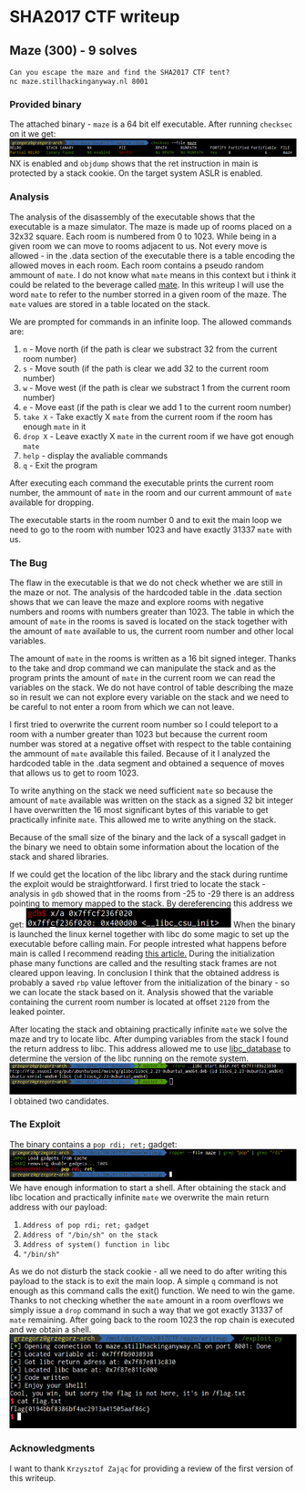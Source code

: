 # SHA2017 CTF writeup
## Maze (300) - 9 solves

```
Can you escape the maze and find the SHA2017 CTF tent?
nc maze.stillhackinganyway.nl 8001
```

### Provided binary
The attached binary - `maze` is a 64 bit elf executable. After running `checksec` on it we get:
![alttext](checksec.png "Checksec")
NX is enabled and `objdump` shows that the ret instruction in main is protected by a stack cookie. On the target system ASLR is enabled.

### Analysis
The analysis of the disassembly of the executable shows that the executable is a maze simulator. The maze is made up of rooms placed on a 32x32 square. Each room is numbered from 0 to 1023. While being in a given room we can move to rooms adjacent to us. Not every move is allowed - in the .data section of the executable there is a table encoding the allowed moves in each room. Each room contains a pseudo random ammount of `mate`. I do not know what `mate` means in this context but i think it could be related to the beverage called [mate](https%3A%2F%2Fen.wikipedia.org%2Fwiki%2FMate_%28beverage%29). In this writeup I will use the word `mate` to refer to the number storred in a given room of the maze. The `mate` values are stored in a table located on the stack.

We are prompted for commands in an infinite loop. The allowed commands are:
1. `n` - Move north (if the path is clear we substract 32 from the current room number)
2. `s` - Move south (if the path is clear we add 32 to the current room number)
3. `w` - Move west (if the path is clear we substract 1 from the current room number)
4. `e` - Move east (if the path is clear we add 1 to the current room number)
5. `take X` - Take exactly X `mate` from the current room if the room has enough `mate` in it
6. `drop X` - Leave exactly X `mate` in the current room if we have got enough `mate`
7. `help` - display the avaliable commands
8. `q` - Exit the program

After executing each command the executable prints the current room number, the ammount of `mate` in the room and our current ammount of `mate` available for dropping.

 The executable starts in the room number 0 and to exit the main loop we need to go to the room with number 1023 and have exactly 31337 `mate` with us.

 ### The Bug
The flaw in the executable is that we do not check whether we are still in the maze or not. The analysis of the hardcoded table in the .data section shows that we can leave the maze and explore rooms with negative numbers and rooms with numbers greater than 1023. The table in which the amount of `mate` in the rooms is saved is located on the stack together with the amount of `mate` available to us, the current room number and other local variables.

The amount of `mate` in the rooms is written as a 16 bit signed integer. Thanks to the take and drop command we can manipulate the stack and as the program prints the amount of `mate` in the current room we can read the variables on the stack. We do not have control of table describing the maze so in result we can not explore every variable on the stack and we need to be careful to not enter a room from which we can not leave.

I first tried to overwrite the current room number so I could teleport to a room with a number greater than 1023 but because the current room number was stored at a negative offset with respect to the table containing the ammount of `mate` available this failed. Because of it I analyzed the hardcoded table in the .data segment and obtained a sequence of moves that allows us to get to room 1023.

To write anything on the stack we need sufficient `mate` so because the amount of `mate` available was written on the stack as a signed 32 bit integer I have overwritten the 16 most significant bytes of this variable to get practically infinite `mate`. This allowed me to write anything on the stack.

Because of the small size of the binary and the lack of a syscall gadget in the binary we need to obtain some information about the location of the stack and shared libraries.

If we could get the location of the libc library and the stack during runtime the exploit would be straightforward. I first tried to locate the stack - analysis in `gdb` showed that in the rooms from -25 to -29 there is an address pointing to memory mapped to the stack. By dereferencing this address we get:
![alttext](dereferencing.png "Dereferencing")
When the binary is launched the linux kernel together with libc do some magic to set up the executable before calling main. For people intrested what happens before main is called I recommend reading [this article.](http://dbp-consulting.com/tutorials/debugging/linuxProgramStartup.html) During the initialization phase many functions are called and the resulting stack frames are not cleared uppon leaving. In conclusion I think that the obtained address is probably a saved `rbp` value leftover from the initialization of the binary - so we can locate the stack based on it. Analysis showed that the variable containing the current room number is located at offset `2120` from the leaked pointer.

After locating the stack and obtaining practically infinite `mate` we solve the maze and try to locate libc. After dumping variables from the stack I found the return address to libc. This address allowed me to use [libc_database](https://github.com/niklasb/libc-database) to determine the version of the libc running on the remote system.
![alttext](libc.png "libc")
I obtained two candidates.

### The Exploit
The binary contains a `pop rdi; ret;` gadget:
![alttext](gadget.png "gadget")
We have enough information to start a shell. After obtaining the stack and libc location and practically infinite `mate` we overwrite the main return address with our payload:
1. `Address of pop rdi; ret; gadget`
2. `Address of "/bin/sh" on the stack`
3. `Address of system() function in libc`
4.  `"/bin/sh"`

As we do not disturb the stack cookie - all we need to do after writing this payload to the stack is to exit the main loop. A simple `q` command is not enough as this command calls the exit() function. We need to win the game. Thanks to not checking whether the `mate` amount in a room overflows we simply issue a `drop` command in such a way that we got exactly 31337 of `mate` remaining. After going back to the room 1023 the rop chain is executed and we obtain a shell.
![alttext](shell.png "shell")

### Acknowledgments
I want to thank `Krzysztof Zając` for providing a review of the first version of this writeup.
